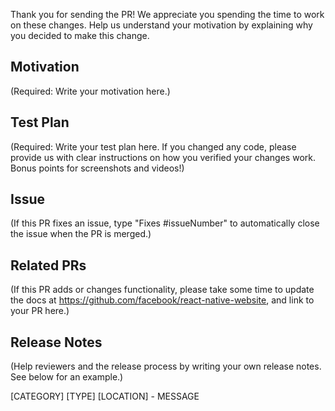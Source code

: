 Thank you for sending the PR! We appreciate you spending the time to work on these changes. 
Help us understand your motivation by explaining why you decided to make this change.

## Motivation

(Required: Write your motivation here.)

## Test Plan

(Required: Write your test plan here. If you changed any code, please provide us with clear instructions on how you verified your changes work. Bonus points for screenshots and videos!)

<!-- The following fields are optional. -->

## Issue

(If this PR fixes an issue, type "Fixes #issueNumber" to automatically close the issue when the PR is merged.)

## Related PRs

(If this PR adds or changes functionality, please take some time to update the docs at https://github.com/facebook/react-native-website, and link to your PR here.)

## Release Notes

(Help reviewers and the release process by writing your own release notes. See below for an example.)

[CATEGORY] [TYPE] [LOCATION] - MESSAGE

<!--
  **INTERNAL and MINOR tagged notes will not be included in the next version's final release notes.**

    CATEGORY
  [----------]        TYPE
  [ CLI      ]   [-------------]      LOCATION
  [ DOCS     ]   [ BREAKING    ]   [-------------]
  [ GENERAL  ]   [ BUGFIX      ]   [-{Component}-]
  [ INTERNAL ]   [ ENHANCEMENT ]   [ {File}      ]
  [ IOS      ]   [ FEATURE     ]   [ {Directory} ]   |-----------|
  [ ANDROID  ]   [ MINOR       ]   [ {Framework} ] - | {Message} |
  [----------]   [-------------]   [-------------]   |-----------|

 EXAMPLES:

 [IOS] [BREAKING] [FlatList] - Change a thing that breaks other things
 [ANDROID] [BUGFIX] [TextInput] - Did a thing to TextInput
 [CLI] [FEATURE] [local-cli/info/info.js] - CLI easier to do things with
 [DOCS] [BUGFIX] [GettingStarted.md] - Accidentally a thing/word
 [GENERAL] [ENHANCEMENT] [Yoga] - Added new yoga thing/position
 [INTERNAL] [FEATURE] [./scripts] - Added thing to script that nobody will see
-->
